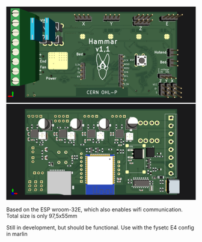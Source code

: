 
![board1](F.png)
![board2](B.png)

Based on the ESP wroom-32E, which also enables wifi communication.
Total size is only 97,5x55mm


Still in development, but should be functional. Use with the fysetc E4 config in marlin
